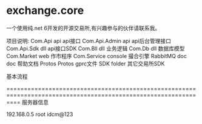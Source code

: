 # exchange.core
一个使用纯.net 6开发的开源交易所,有兴趣参与的伙伴请联系我。

项目说明:
Com.Api                 api         api接口
Com.Api.Admin           api         api后台管理接口
Com.Api.Sdk             dll         api接口SDK
Com.Bll                 dll         业务逻辑
Com.Db                  dll         数据库模型
Com.Market              web         作市程序
Com.Service             console     撮合引擎    RabbitMQ
doc                     doc         帮助文档
Protos                  Protos      gprc文件
SDK                     folder      其它交易所SDK




基本流程




================================================================================================================
服务器信息

192.168.0.5
root
idcm@123
